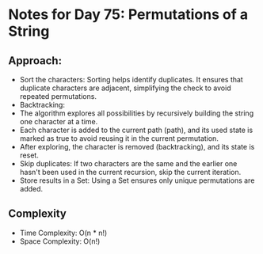 # Notes for Day 75: Permutations of a String

## Approach:

- Sort the characters: Sorting helps identify duplicates. It ensures that duplicate characters are adjacent, simplifying the check to avoid repeated permutations.
- Backtracking:
- The algorithm explores all possibilities by recursively building the string one character at a time.
- Each character is added to the current path (path), and its used state is marked as true to avoid reusing it in the current permutation.
- After exploring, the character is removed (backtracking), and its state is reset.
- Skip duplicates: If two characters are the same and the earlier one hasn't been used in the current recursion, skip the current iteration.
- Store results in a Set: Using a Set ensures only unique permutations are added.

## Complexity

- Time Complexity: O(n \* n!)
- Space Complexity: O(n!)

